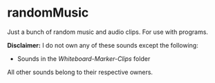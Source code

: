 # randomMusic
Just a bunch of random music and audio clips. For use with programs.

**Disclaimer:**
I do not own any of these sounds except the following:
  - Sounds in the *Whiteboard-Marker-Clips* folder

All other sounds belong to their respective owners.
